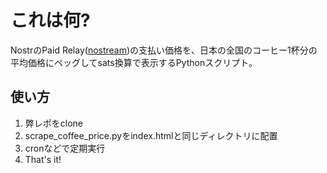 # これは何?

NostrのPaid Relay([nostream](https://github.com/Cameri/nostream))の支払い価格を、日本の全国のコーヒー1杯分の平均価格にペッグしてsats換算で表示するPythonスクリプト。

## 使い方

1. 弊レポをclone
2. scrape_coffee_price.pyをindex.htmlと同じディレクトリに配置
3. cronなどで定期実行
4. That's it!
